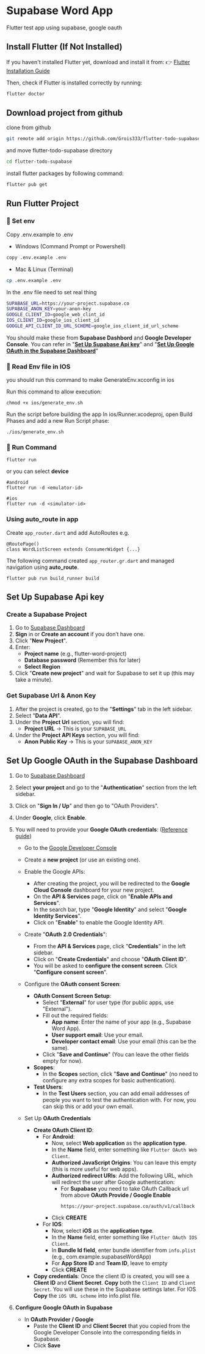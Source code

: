 # Supabase Word App

Flutter test app using supabase, google oauth

## Install Flutter (If Not Installed)

If you haven't installed Flutter yet, download and install it from:
👉 [Flutter Installation Guide](https://docs.flutter.dev/get-started/install)

Then, check if Flutter is installed correctly by running:
```bash
flutter doctor
```

## Download project from github
clone from github
```bash
git remote add origin https://github.com/Grois333/flutter-todo-supabase.git
```
and move flutter-todo-supabase directory
```bash
cd flutter-todo-supabase
```

install flutter packages by following command:
```bash
flutter pub get
```

## Run Flutter Project
### 🔹 Set env
Copy .env.example to .env

- Windows (Command Prompt or Powershell)
```bash
copy .env.example .env
```

- Mac & Linux (Terminal)
```bash
cp .env.example .env
```

In the .env file need to set real thing
```bash
SUPABASE_URL=https://your-project.supabase.co
SUPABASE_ANON_KEY=your-anon-key
GOOGLE_CLIENT_ID=google_web_clint_id
IOS_CLIENT_ID=google_ios_client_id
GOOGLE_API_CLIENT_ID_URL_SCHEME=google_ios_client_id_url_scheme
```
You should make these from **Supabase Dashbord** and **Google Developer Console**.
You can refer in "[**Set Up Supabase Api key**](#set-up-supabase-api-key)" and "[**Set Up Google OAuth in the Supabase Dashboard**](#set-up-google-oauth-in-the-supabase-dashboard)"

### 🔹 Read Env file in IOS
you should run this command to make GenerateEnv.xcconfig in ios

Run this command to allow execution:
```
chmod +x ios/generate_env.sh
```

Run the script before building the app
In ios/Runner.xcodeproj, open Build Phases and add a new Run Script phase:
```
./ios/generate_env.sh
```

### 🔹 Run Command
```
flutter run
```
or you can select **device**
```
#android
flutter run -d <emulator-id>

#ios
flutter run -d <simulator-id>
```

### Using auto_route in app
Create `app_router.dart` and add AutoRoutes
e.g.
```
@RoutePage()
class WordListScreen extends ConsumerWidget {...}
```

The following command created `app_router.gr.dart` and managed navigation using **auto_route**.
```
flutter pub run build_runner build
```

<!-- Supabase API -->
## Set Up Supabase Api key
### Create a Supabase Project
1. Go to [Supabase Dashboard](https://supabase.com/dashboard/)
2. **Sign** in or **Create an account** if you don’t have one.
3. Click "**New Project**".
4. Enter:
    - **Project name** (e.g., flutter-word-project)
    - **Database password** (Remember this for later)
    - **Select Region**
5. Click "**Create new project**" and wait for Supabase to set it up (this may take a minute).


### Get Supabase Url & Anon Key
1. After the project is created, go to the "**Settings**" tab in the left sidebar.
2. Select "**Data API**".
3. Under the **Project Url** section, you will find:
    - **Project URL** → This is your ```SUPABASE_URL```
4. Under the **Project API Keys** section, you will find:
    - **Anon Public Key** → This is your ```SUPABASE_ANON_KEY```

<!-- Setup Google OAuth in Supabase -->
## Set Up Google OAuth in the Supabase Dashboard
1. Go to [Supabase Dashboard](https://supabase.com/dashboard/)
2. Select **your project** and go to the "**Authentication**" section from the left sidebar.
3. Click on "**Sign In / Up**" and then go to "OAuth Providers".
4. Under **Google**, click **Enable**.
5. You will need to provide your **Google OAuth credentials**: ([Reference guide](https://www.balbooa.com/help/gridbox-documentation/integrations/other/google-client-id))
    - Go to the [Google Developer Console](https://console.cloud.google.com/)
    - Create a **new project** (or use an existing one).
    - Enable the Google APIs:
        - After creating the project, you will be redirected to the **Google Cloud Console** dashboard for your new project.
        - On the **API & Services** page, click on "**Enable APIs and Services**".
        - In the search bar, type "**Google Identity**" and select "**Google Identity Services**".
        - Click on "**Enable**" to enable the Google Identity API.
        
    - Create "**OAuth 2.0 Credentials**":
        - From the **API & Services** page, click "**Credentials**" in the left sidebar.
        - Click on "**Create Credentials**" and choose "**OAuth Client ID**".
        - You will be asked to **configure the consent screen**. Click "**Configure consent screen**".

    - Configure the **OAuth consent Screen**:
        - **OAuth Consent Screen Setup**:
            - Select "**External**" for user type (for public apps, use "External").
            - Fill out the required fields:
                - **App name**: Enter the name of your app (e.g., Supabase Word App).
                - **User support email**: Use your email.
                - **Developer contact email**: Use your email (this can be the same).
            - Click "**Save and Continue**" (You can leave the other fields empty for now).
        - **Scopes**:
            - In the **Scopes** section, click "**Save and Continue**" (no need to configure any extra scopes for basic authentication).
        - **Test Users**:
            - In the **Test Users** section, you can add email addresses of people you want to test the authentication with. For now, you can skip this or add your own email.
    
    - Set Up **OAuth Credentials**
        - **Create OAuth Client ID**:
            - For **Android**:
                - Now, select **Web application** as the **application type**.
                - In the **Name** field, enter something like ```Flutter OAuth Web Client```.
                - **Authorized JavaScript Origins**: You can leave this empty (this is more useful for web apps).
                - **Authorized redirect URIs**: Add the following URL, which will redirect the user after Google authentication:
                    - For **Supabase** you need to take OAuth Callback url from above **OAuth Provide / Google Enable**
                        ```
                        https://your-project.supabase.co/auth/v1/callback
                        ```
                - Click **CREATE**
            - For **IOS**:
                - Now, select **iOS** as the **application type**.
                - In the **Name** field, enter something like ```Flutter OAuth IOS Client```.
                - In **Bundle Id field**, enter bundle identifier from ```info.plist``` (e.g., com.example.supabaseWordApp)
                - For **App Store ID** and **Team ID**, leave to empty
                - Click **CREATE**
        - **Copy credentials**:
            Once the client ID is created, you will see a **Client ID** and **Client Secret**.
            **Copy** both the `Client ID` and `Client Secret`. You will use these in the Supabase settings later.
            For IOS **Copy** the `iOS URL scheme` into info.plist file.

6. **Configure Google OAuth in Supabase**
    - In **OAuth Provider / Google** 
        - Paste the **Client ID** and **Client Secret** that you copied from the Google Developer Console into the corresponding fields in Supabase.
        - Click **Save**